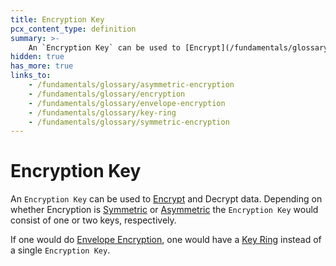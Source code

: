```yaml
---
title: Encryption Key
pcx_content_type: definition
summary: >-
    An `Encryption Key` can be used to [Encrypt](/fundamentals/glossary/#encryption) and Decrypt data. Depending on whether Encryption is [Symmetric](/fundamentals/glossary/#symmetric-encryption) or [Asymmetric](/fundamentals/glossary/#asymmetric-encryption) the `Encryption Key` would consist of one or two keys, respectively.
hidden: true
has_more: true
links_to:
    - /fundamentals/glossary/asymmetric-encryption
    - /fundamentals/glossary/encryption
    - /fundamentals/glossary/envelope-encryption
    - /fundamentals/glossary/key-ring
    - /fundamentals/glossary/symmetric-encryption
---
```


# Encryption Key

An `Encryption Key` can be used to [Encrypt](/fundamentals/glossary/encryption) and Decrypt data. Depending on whether Encryption is [Symmetric](/fundamentals/glossary/symmetric-encryption) or [Asymmetric](/fundamentals/glossary/asymmetric-encryption) the `Encryption Key` would consist of one or two keys, respectively.

If one would do [Envelope Encryption](/fundamentals/glossary/envelope-encryption), one would have a [Key Ring](/fundamentals/glossary/key-ring) instead of a single `Encryption Key`.
